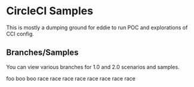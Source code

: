 # CircleCI Samples

This is mostly a dumping ground for eddie to run POC and explorations of CCI config.


## Branches/Samples

You can view various branches for 1.0 and 2.0 scenarios and samples.

foo
boo
boo
race
race
race
race
race
race
race
race
